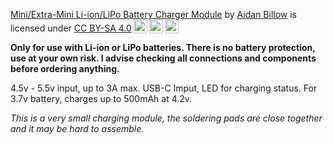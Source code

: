 <p xmlns:cc="http://creativecommons.org/ns#" xmlns:dct="http://purl.org/dc/terms/"><a property="dct:title" rel="cc:attributionURL" href="https://github.com/Abillow1/Mini-Li-ion-LiPo-Battery-Charger-Module">Mini/Extra-Mini Li-ion/LiPo Battery Charger Module</a> by <a rel="cc:attributionURL dct:creator" property="cc:attributionName" href="https://github.com/Abillow1">Aidan Billow</a> is licensed under <a href="https://creativecommons.org/licenses/by-sa/4.0/?ref=chooser-v1" target="_blank" rel="license noopener noreferrer" style="display:inline-block;">CC BY-SA 4.0<img style="height:22px!important;margin-left:3px;vertical-align:text-bottom;" src="https://mirrors.creativecommons.org/presskit/icons/cc.svg?ref=chooser-v1" alt=""><img style="height:22px!important;margin-left:3px;vertical-align:text-bottom;" src="https://mirrors.creativecommons.org/presskit/icons/by.svg?ref=chooser-v1" alt=""><img style="height:22px!important;margin-left:3px;vertical-align:text-bottom;" src="https://mirrors.creativecommons.org/presskit/icons/sa.svg?ref=chooser-v1" alt=""></a></p>

**Only for use with Li-ion or LiPo batteries. There is no battery protection, use at your own risk. I advise checking all connections and components before ordering anything.**

4.5v - 5.5v input, up to 3A max.
USB-C Imput, LED for charging status.
For 3.7v battery, charges up to 500mAh at 4.2v.

*This is a very small charging module, the soldering pads are close together and it may be hard to assemble.*
